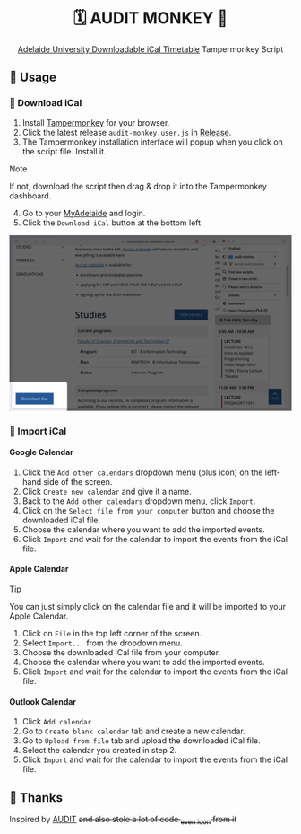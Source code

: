 <div align="center">

# 🗓️ AUDIT MONKEY 🙉

[Adelaide University Downloadable iCal Timetable](https://github.com/rayokamoto/AUDIT) Tampermonkey Script

</div>

## 🚀 Usage

### 💾 Download iCal

1. Install [Tampermonkey](https://www.tampermonkey.net/) for your browser.
2. Click the latest release `audit-monkey.user.js` in [Release](https://github.com/jsun969/audit-monkey/releases).
3. The Tampermonkey installation interface will popup when you click on the script file. Install it.

> [!NOTE]  
> If not, download the script then drag & drop it into the Tampermonkey dashboard.

4. Go to your [MyAdelaide](https://myadelaide.uni.adelaide.edu.au/) and login.
5. Click the `Download iCal` button at the bottom left.

![Download iCal Button](images/download-ical-button.png)

### 📌 Import iCal

#### Google Calendar

1. Click the `Add other calendars` dropdown menu (plus icon) on the left-hand side of the screen.
2. Click `Create new calendar` and give it a name.
3. Back to the `Add other calendars` dropdown menu, click `Import`.
4. Click on the `Select file from your computer` button and choose the downloaded iCal file.
5. Choose the calendar where you want to add the imported events.
6. Click `Import` and wait for the calendar to import the events from the iCal file.

#### Apple Calendar

> [!TIP]  
> You can just simply click on the calendar file and it will be imported to your Apple Calendar.

1. Click on `File` in the top left corner of the screen.
2. Select `Import...` from the dropdown menu.
3. Choose the downloaded iCal file from your computer.
4. Choose the calendar where you want to add the imported events.
5. Click `Import` and wait for the calendar to import the events from the iCal file.

#### Outlook Calendar

1. Click `Add calendar`
2. Go to `Create blank calendar` tab and create a new calendar.
3. Go to `Upload from file` tab and upload the downloaded iCal file.
4. Select the calendar you created in step 2.
5. Click `Import` and wait for the calendar to import the events from the iCal file.

## 🙏 Thanks

Inspired by [AUDIT](https://github.com/rayokamoto/AUDIT) ~~and also stole a lot of code <sub>even icon</sub> from it~~
